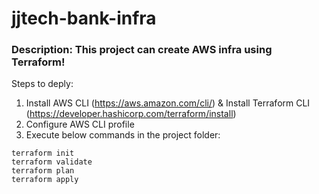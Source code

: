 # jjtech-bank-infra

### **Description:** This project can create AWS infra using Terraform!

Steps to deply:

1. Install AWS CLI (https://aws.amazon.com/cli/) & Install Terraform CLI (https://developer.hashicorp.com/terraform/install)
2. Configure AWS CLI profile
3. Execute below commands in the project folder:
```
terraform init
terraform validate
terraform plan
terraform apply
```